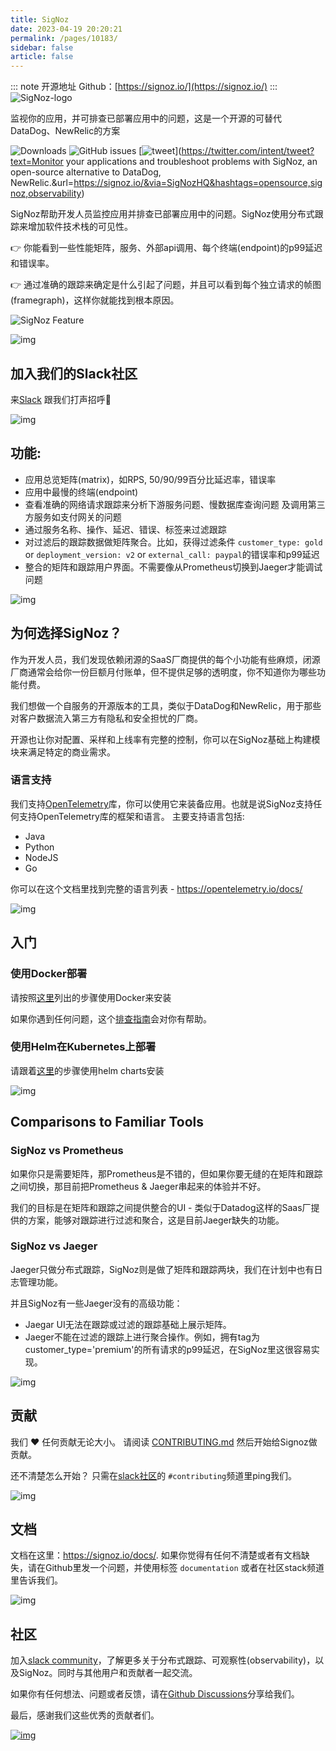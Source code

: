 ```yaml
---
title: SigNoz
date: 2023-04-19 20:20:21
permalink: /pages/10183/
sidebar: false
article: false
---
```

::: note 开源地址
Github：[https://signoz.io/](https://signoz.io/)
:::
![SigNoz-logo](https://res.cloudinary.com/dcv3epinx/image/upload/v1618904450/signoz-images/LogoGithub_sigfbu.svg)

监视你的应用，并可排查已部署应用中的问题，这是一个开源的可替代DataDog、NewRelic的方案



![Downloads](https://img.shields.io/docker/pulls/signoz/frontend?label=Downloads) ![GitHub issues](https://img.shields.io/github/issues/signoz/signoz) [![tweet](https://img.shields.io/twitter/url/http/shields.io.svg?style=social)](https://twitter.com/intent/tweet?text=Monitor your applications and troubleshoot problems with SigNoz, an open-source alternative to DataDog, NewRelic.&url=https://signoz.io/&via=SigNozHQ&hashtags=opensource,signoz,observability)

SigNoz帮助开发人员监控应用并排查已部署应用中的问题。SigNoz使用分布式跟踪来增加软件技术栈的可见性。

👉 你能看到一些性能矩阵，服务、外部api调用、每个终端(endpoint)的p99延迟和错误率。

👉 通过准确的跟踪来确定是什么引起了问题，并且可以看到每个独立请求的帧图(framegraph)，这样你就能找到根本原因。

![SigNoz Feature](https://signoz-public.s3.us-east-2.amazonaws.com/signoz_hero_github.png)





![img](https://signoz-public.s3.us-east-2.amazonaws.com/Contributing.svg)

## 加入我们的Slack社区

来[Slack](https://signoz.io/slack) 跟我们打声招呼👋





![img](https://signoz-public.s3.us-east-2.amazonaws.com/Features.svg)

## 功能:

- 应用总览矩阵(matrix)，如RPS, 50/90/99百分比延迟率，错误率
- 应用中最慢的终端(endpoint)
- 查看准确的网络请求跟踪来分析下游服务问题、慢数据库查询问题 及调用第三方服务如支付网关的问题
- 通过服务名称、操作、延迟、错误、标签来过滤跟踪
- 对过滤后的跟踪数据做矩阵聚合。比如，获得过滤条件 `customer_type: gold` or `deployment_version: v2` or `external_call: paypal`的错误率和p99延迟
- 整合的矩阵和跟踪用户界面。不需要像从Prometheus切换到Jaeger才能调试问题





![img](https://signoz-public.s3.us-east-2.amazonaws.com/WhatsCool.svg)

## 为何选择SigNoz？

作为开发人员，我们发现依赖闭源的SaaS厂商提供的每个小功能有些麻烦，闭源厂商通常会给你一份巨额月付账单，但不提供足够的透明度，你不知道你为哪些功能付费。

我们想做一个自服务的开源版本的工具，类似于DataDog和NewRelic，用于那些对客户数据流入第三方有隐私和安全担忧的厂商。

开源也让你对配置、采样和上线率有完整的控制，你可以在SigNoz基础上构建模块来满足特定的商业需求。

### 语言支持

我们支持[OpenTelemetry](https://opentelemetry.io)库，你可以使用它来装备应用。也就是说SigNoz支持任何支持OpenTelemetry库的框架和语言。 主要支持语言包括:

- Java
- Python
- NodeJS
- Go

你可以在这个文档里找到完整的语言列表 - https://opentelemetry.io/docs/





![img](https://signoz-public.s3.us-east-2.amazonaws.com/Philosophy.svg)

## 入门

### 使用Docker部署

请按照[这里](https://signoz.io/docs/deployment/docker/)列出的步骤使用Docker来安装

如果你遇到任何问题，这个[排查指南](https://signoz.io/docs/deployment/troubleshooting)会对你有帮助。

 

### 使用Helm在Kubernetes上部署

请跟着[这里](https://signoz.io/docs/deployment/helm_chart)的步骤使用helm charts安装





![img](https://signoz-public.s3.us-east-2.amazonaws.com/UseSigNoz.svg)

## Comparisons to Familiar Tools

### SigNoz vs Prometheus

如果你只是需要矩阵，那Prometheus是不错的，但如果你要无缝的在矩阵和跟踪之间切换，那目前把Prometheus & Jaeger串起来的体验并不好。

我们的目标是在矩阵和跟踪之间提供整合的UI - 类似于Datadog这样的Saas厂提供的方案，能够对跟踪进行过滤和聚合，这是目前Jaeger缺失的功能。

 

### SigNoz vs Jaeger

Jaeger只做分布式跟踪，SigNoz则是做了矩阵和跟踪两块，我们在计划中也有日志管理功能。

并且SigNoz有一些Jaeger没有的高级功能：

- Jaegar UI无法在跟踪或过滤的跟踪基础上展示矩阵。
- Jaeger不能在过滤的跟踪上进行聚合操作。例如，拥有tag为customer_type='premium'的所有请求的p99延迟，在SigNoz里这很容易实现。





![img](https://signoz-public.s3.us-east-2.amazonaws.com/Contributors.svg)

## 贡献

我们 ❤️ 任何贡献无论大小。 请阅读 [CONTRIBUTING.md](CONTRIBUTING.md) 然后开始给Signoz做贡献。

还不清楚怎么开始？ 只需在[slack社区](https://signoz.io/slack)的 `#contributing`频道里ping我们。





![img](https://signoz-public.s3.us-east-2.amazonaws.com/DevelopingLocally.svg)

## 文档

文档在这里：https://signoz.io/docs/. 如果你觉得有任何不清楚或者有文档缺失，请在Github里发一个问题，并使用标签 `documentation` 或者在社区stack频道里告诉我们。





![img](https://signoz-public.s3.us-east-2.amazonaws.com/Contributing.svg)

## 社区

加入[slack community](https://signoz.io/slack)，了解更多关于分布式跟踪、可观察性(observability)，以及SigNoz。同时与其他用户和贡献者一起交流。

如果你有任何想法、问题或者反馈，请在[Github Discussions](https://github.com/SigNoz/signoz/discussions)分享给我们。

最后，感谢我们这些优秀的贡献者们。



[![img](https://contrib.rocks/image?repo=signoz/signoz)](https://github.com/signoz/signoz/graphs/contributors)